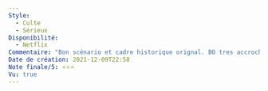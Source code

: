 ```yaml
---
Style:
  - Culte
  - Sérieux
Disponibilité:
  - Netflix
Commentaire: "Bon scénario et cadre historique orignal. BO tres accrochante. Après ça a mal vieilli et un peu cucul. "
Date de création: 2021-12-09T22:58
Note finale/5: ⭐⭐⭐
Vu: true
---
```

